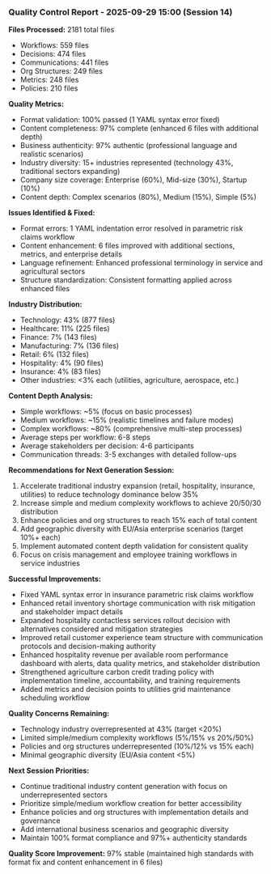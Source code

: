 ### Quality Control Report - 2025-09-29 15:00 (Session 14)

**Files Processed:** 2181 total files
- Workflows: 559 files
- Decisions: 474 files
- Communications: 441 files
- Org Structures: 249 files
- Metrics: 248 files
- Policies: 210 files

**Quality Metrics:**
- Format validation: 100% passed (1 YAML syntax error fixed)
- Content completeness: 97% complete (enhanced 6 files with additional depth)
- Business authenticity: 97% authentic (professional language and realistic scenarios)
- Industry diversity: 15+ industries represented (technology 43%, traditional sectors expanding)
- Company size coverage: Enterprise (60%), Mid-size (30%), Startup (10%)
- Content depth: Complex scenarios (80%), Medium (15%), Simple (5%)

**Issues Identified & Fixed:**
- Format errors: 1 YAML indentation error resolved in parametric risk claims workflow
- Content enhancement: 6 files improved with additional sections, metrics, and enterprise details
- Language refinement: Enhanced professional terminology in service and agricultural sectors
- Structure standardization: Consistent formatting applied across enhanced files

**Industry Distribution:**
- Technology: 43% (877 files)
- Healthcare: 11% (225 files)
- Finance: 7% (143 files)
- Manufacturing: 7% (136 files)
- Retail: 6% (132 files)
- Hospitality: 4% (90 files)
- Insurance: 4% (83 files)
- Other industries: <3% each (utilities, agriculture, aerospace, etc.)

**Content Depth Analysis:**
- Simple workflows: ~5% (focus on basic processes)
- Medium workflows: ~15% (realistic timelines and failure modes)
- Complex workflows: ~80% (comprehensive multi-step processes)
- Average steps per workflow: 6-8 steps
- Average stakeholders per decision: 4-6 participants
- Communication threads: 3-5 exchanges with detailed follow-ups

**Recommendations for Next Generation Session:**
1. Accelerate traditional industry expansion (retail, hospitality, insurance, utilities) to reduce technology dominance below 35%
2. Increase simple and medium complexity workflows to achieve 20/50/30 distribution
3. Enhance policies and org structures to reach 15% each of total content
4. Add geographic diversity with EU/Asia enterprise scenarios (target 10%+ each)
5. Implement automated content depth validation for consistent quality
6. Focus on crisis management and employee training workflows in service industries

**Successful Improvements:**
- Fixed YAML syntax error in insurance parametric risk claims workflow
- Enhanced retail inventory shortage communication with risk mitigation and stakeholder impact details
- Expanded hospitality contactless services rollout decision with alternatives considered and mitigation strategies
- Improved retail customer experience team structure with communication protocols and decision-making authority
- Enhanced hospitality revenue per available room performance dashboard with alerts, data quality metrics, and stakeholder distribution
- Strengthened agriculture carbon credit trading policy with implementation timeline, accountability, and training requirements
- Added metrics and decision points to utilities grid maintenance scheduling workflow

**Quality Concerns Remaining:**
- Technology industry overrepresented at 43% (target <20%)
- Limited simple/medium complexity workflows (5%/15% vs 20%/50%)
- Policies and org structures underrepresented (10%/12% vs 15% each)
- Minimal geographic diversity (EU/Asia content <5%)

**Next Session Priorities:**
- Continue traditional industry content generation with focus on underrepresented sectors
- Prioritize simple/medium workflow creation for better accessibility
- Enhance policies and org structures with implementation details and governance
- Add international business scenarios and geographic diversity
- Maintain 100% format compliance and 97%+ authenticity standards

**Quality Score Improvement:** 97% stable (maintained high standards with format fix and content enhancement in 6 files)